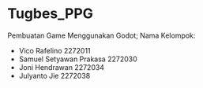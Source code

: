 # Tugbes_PPG
Pembuatan Game Menggunakan Godot;
Nama Kelompok:
- Vico Rafelino 2272011
- Samuel Setyawan Prakasa 2272030
- Joni Hendrawan 2272034
- Julyanto Jie 2272038
